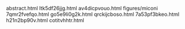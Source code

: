 abstract.html
ltk5df26jjg.html
av4dicpvouo.html
figures/miconi
7qmr2fvefqo.html
go5e9li0g2k.html
qrckijcboso.html
7a53pf3bkeo.html
h21n2bp90v.html
cotitvhhtr.html